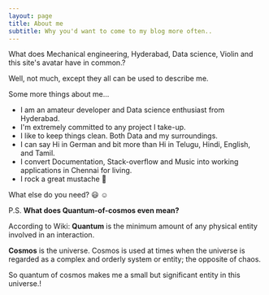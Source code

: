```yaml
---
layout: page
title: About me
subtitle: Why you'd want to come to my blog more often..
---
```


What does Mechanical engineering, Hyderabad, Data science, Violin and this site's avatar have in common.?

Well, not much, except they all can be used to describe me.

Some more things about me...

- I am an amateur developer and Data science enthusiast from Hyderabad.
- I'm extremely committed to any project I take-up.
- I like to keep things clean. Both Data and my surroundings.
- I can say Hi in German and bit more than Hi in Telugu, Hindi, English, and Tamil.
- I convert Documentation, Stack-overflow and Music into working applications in Chennai for living.
- I rock a great mustache  :man:


What else do you need? :smiley: :relaxed:

P.S. **What does Quantum-of-cosmos even mean?**

According to Wiki:
**Quantum** is the minimum amount of any physical entity involved in an interaction.

**Cosmos** is the universe. Cosmos is used at times when the universe is regarded as a complex and orderly system or entity; the opposite of chaos.

So quantum of cosmos makes me a small but significant entity in this universe.!
<!-- TODO D3 about abiliies  -->

